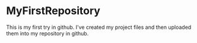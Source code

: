 # MyFirstRepository
This is my first try in github.
I've created my project files and then uploaded them into my repository in github.
